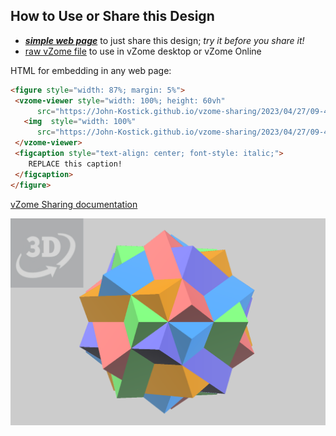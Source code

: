 
## How to Use or Share this Design

 - [***simple web page***](<https://John-Kostick.github.io/vzome-sharing/2023/04/27/09-42-15-Arrangement-of-5-cubes-in-sqrt-phi-field/>) to just share this design; *try it before you share it!*
 - [raw vZome file](<https://raw.githubusercontent.com/John-Kostick/vzome-sharing/main/2023/04/27/09-42-15-Arrangement-of-5-cubes-in-sqrt-phi-field/Arrangement-of-5-cubes-in-sqrt-phi-field.vZome>) to use in vZome desktop or vZome Online
 
 HTML for embedding in any web page:
 ```html
<figure style="width: 87%; margin: 5%">
  <vzome-viewer style="width: 100%; height: 60vh"
       src="https://John-Kostick.github.io/vzome-sharing/2023/04/27/09-42-15-Arrangement-of-5-cubes-in-sqrt-phi-field/Arrangement-of-5-cubes-in-sqrt-phi-field.vZome" >
    <img  style="width: 100%"
       src="https://John-Kostick.github.io/vzome-sharing/2023/04/27/09-42-15-Arrangement-of-5-cubes-in-sqrt-phi-field/Arrangement-of-5-cubes-in-sqrt-phi-field.png" >
  </vzome-viewer>
  <figcaption style="text-align: center; font-style: italic;">
     REPLACE this caption!
  </figcaption>
</figure>
 ```

[vZome Sharing documentation](https://vzome.github.io/vzome/sharing.html#how-it-works)

![Image](<Arrangement-of-5-cubes-in-sqrt-phi-field.png>)

